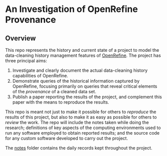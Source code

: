 # An Investigation of OpenRefine Provenance

## Overview
This repo represents the history and current state of a project to model the data-cleaning history management features of [OpenRefine](http://openrefine.org).  The project has three principal aims:

1. Investigate and clearly document the actual data-cleaning history capabilities of OpenRefine.
2. Demonstrate queries of the historical information captured by OpenRefine, focusing primarily on queries that reveal critical elements of the *provenance* of a cleaned data set. 
3. Publish a paper reporting the results of the project, and complement this paper with the means to reproduce the results.

This repo is meant not just to make it possible for others to *reproduce* the results of this project, but also to make it as easy as possible for others to *review* the work.  The repo will include the notes taken while doing the research; definitions of key aspects of the computing environments used to run any software employed to obtain reported results; and the source code for any custom software developed to carry out the project.

The [notes](https://github.com/tmcphillips/openrefine-provenance/tree/master/notes) folder contains the daily records kept throughout the project.
